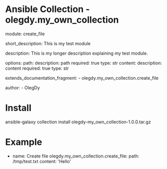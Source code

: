 # Ansible Collection - olegdy.my_own_collection

module: create_file

short_description: This is my test module

description: This is my longer description explaining my test module.

options:
    path:
        description: path
        required: true
        type: str
    content:
        description: content
        required: true
        type: str
        
extends_documentation_fragment:
    - olegdy.my_own_collection.create_file

author:
    - OlegDy

# Install

ansible-galaxy collection install olegdy-my_own_collection-1.0.0.tar.gz

# Example

- name: Create file 
  olegdy.my_own_collection.create_file:
    path: /tmp/test.txt
    content: 'Hello'

